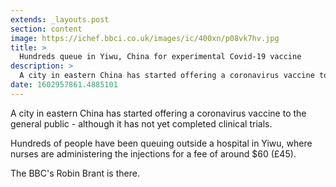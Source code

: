 ```yaml
--- 
extends: _layouts.post 
section: content 
image: https://ichef.bbci.co.uk/images/ic/400xn/p08vk7hv.jpg 
title: > 
  Hundreds queue in Yiwu, China for experimental Covid-19 vaccine 
description: > 
  A city in eastern China has started offering a coronavirus vaccine to the general public - although it has not yet completed clinical trials.Hundreds of people have been queuing outside a hospital in Yiwu, where nurses are administering the injections for a fee of around $60 (£45).The BBC's Robin Brant is there. 
date: 1602957861.4885101 
--- 
```

A city in eastern China has started offering a coronavirus vaccine to the general public - although it has not yet completed clinical trials.

Hundreds of people have been queuing outside a hospital in Yiwu, where nurses are administering the injections for a fee of around $60 (£45).

The BBC's Robin Brant is there.